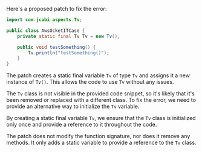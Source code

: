 Here's a proposed patch to fix the error:
```java
import com.jcabi.aspects.Tv;

public class AwsOcketITCase {
    private static final Tv Tv = new Tv();

    public void testSomething() {
        Tv.println("testSomething()");
    }
}
```
The patch creates a static final variable `Tv` of type `Tv` and assigns it a new instance of `Tv()`. This allows the code to use `Tv` without any issues.

The `Tv` class is not visible in the provided code snippet, so it's likely that it's been removed or replaced with a different class. To fix the error, we need to provide an alternative way to initialize the `Tv` variable.

By creating a static final variable `Tv`, we ensure that the `Tv` class is initialized only once and provide a reference to it throughout the code.

The patch does not modify the function signature, nor does it remove any methods. It only adds a static variable to provide a reference to the `Tv` class.